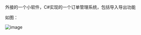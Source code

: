 外接的一个小软件，C#实现的一个订单管理系统，包括导入导出功能

如图：

![image](https://github.com/jlygit/some_personal_project/blob/master/ui_show/order.png)
